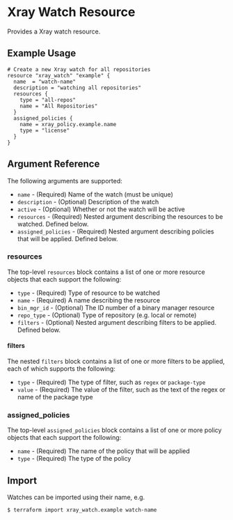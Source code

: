 # Xray Watch Resource

Provides a Xray watch resource.

## Example Usage

```hcl
# Create a new Xray watch for all repositories
resource "xray_watch" "example" {
  name  = "watch-name"
  description = "watching all repositories"
  resources {
    type = "all-repos"
    name = "All Repositories"
  }
  assigned_policies {
    name = xray_policy.example.name
    type = "license"
  }
}
```

## Argument Reference

The following arguments are supported:

* `name` - (Required) Name of the watch (must be unique)
* `description` - (Optional) Description of the watch
* `active` - (Optional) Whether or not the watch will be active
* `resources` - (Required) Nested argument describing the resources to be watched. Defined below.
* `assigned_policies` - (Required) Nested argument describing policies that will be applied. Defined below.

### resources

The top-level `resources` block contains a list of one or more resource objects that each support the following:

* `type` - (Required) Type of resource to be watched
* `name` - (Required) A name describing the resource
* `bin_mgr_id` - (Optional) The ID number of a binary manager resource
* `repo_type` - (Optional) Type of repository (e.g. local or remote)
* `filters` - (Optional) Nested argument describing filters to be applied. Defined below.

#### filters

The nested `filters` block contains a list of one or more filters to be applied, each of which supports the following:

* `type` - (Required) The type of filter, such as `regex` or `package-type`
* `value` - (Required) The value of the filter, such as the text of the regex or name of the package type

### assigned_policies

The top-level `assigned_policies` block contains a list of one or more policy objects that each support the following:

* `name` - (Required) The name of the policy that will be applied
* `type` - (Required) The type of the policy


## Import

Watches can be imported using their name, e.g.

```
$ terraform import xray_watch.example watch-name
```
